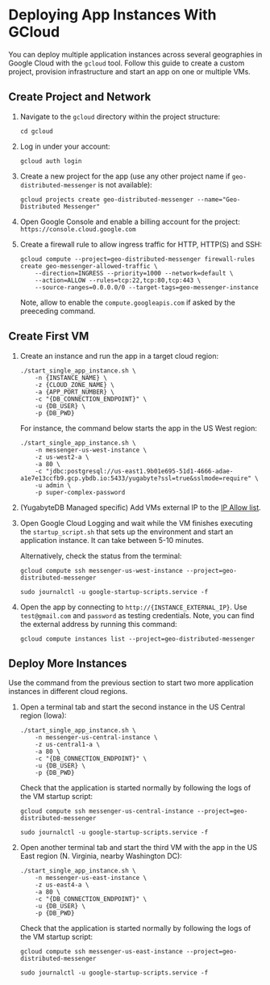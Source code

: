 # Deploying App Instances With GCloud

You can deploy multiple application instances across several geographies in Google Cloud with the `gcloud` tool. 
Follow this guide to create a custom project, provision infrastructure and start an app on one or multiple VMs.

## Create Project and Network

1. Navigate to the `gcloud` directory within the project structure:
    ```shell
    cd gcloud
    ```

2. Log in under your account:
    ```shell
    gcloud auth login
    ```

3. Create a new project for the app (use any other project name if `geo-distributed-messenger` is not available):
    ```shell
    gcloud projects create geo-distributed-messenger --name="Geo-Distributed Messenger"
    ```

4. Open Google Console and enable a billing account for the project: `https://console.cloud.google.com`

5. Create a firewall rule to allow ingress traffic for HTTP, HTTP(S) and SSH:
    ```shell
    gcloud compute --project=geo-distributed-messenger firewall-rules create geo-messenger-allowed-traffic \
        --direction=INGRESS --priority=1000 --network=default \
        --action=ALLOW --rules=tcp:22,tcp:80,tcp:443 \
        --source-ranges=0.0.0.0/0 --target-tags=geo-messenger-instance
    ```
    Note, allow to enable the `compute.googleapis.com` if asked by the preeceding command.

## Create First VM

1. Create an instance and run the app in a target cloud region:
    ```shell
    ./start_single_app_instance.sh \
        -n {INSTANCE_NAME} \
        -z {CLOUD_ZONE_NAME} \
        -a {APP_PORT_NUMBER} \
        -c "{DB_CONNECTION_ENDPOINT}" \
        -u {DB_USER} \
        -p {DB_PWD}
    ```

    For instance, the command below starts the app in the US West region:
    ```shell
    ./start_single_app_instance.sh \
        -n messenger-us-west-instance \
        -z us-west2-a \
        -a 80 \
        -c "jdbc:postgresql://us-east1.9b01e695-51d1-4666-adae-a1e7e13ccfb9.gcp.ybdb.io:5433/yugabyte?ssl=true&sslmode=require" \
        -u admin \
        -p super-complex-password
    ```

2. (YugabyteDB Managed specific) Add VMs external IP to the [IP Allow list](https://docs.yugabyte.com/preview/yugabyte-cloud/cloud-secure-clusters/add-connections/#assign-an-ip-allow-list-to-a-cluster).

3. Open Google Cloud Logging and wait while the VM finishes executing the `startup_script.sh` that sets up the environment and start an application instance. It can take between 5-10 minutes.

    Alternatively, check the status from the terminal:
    ```shell
    gcloud compute ssh messenger-us-west-instance --project=geo-distributed-messenger

    sudo journalctl -u google-startup-scripts.service -f
    ```

4. Open the app by connecting to `http://{INSTANCE_EXTERNAL_IP}`. Use `test@gmail.com` and `password` as testing credentials.
    Note, you can find the external address by running this command:
    ```shell
    gcloud compute instances list --project=geo-distributed-messenger
    ```

## Deploy More Instances

Use the command from the previous section to start two more application instances in different cloud regions.

1. Open a terminal tab and start the second instance in the US Central region (Iowa):
    ```shell
    ./start_single_app_instance.sh \
        -n messenger-us-central-instance \
        -z us-central1-a \
        -a 80 \
        -c "{DB_CONNECTION_ENDPOINT}" \
        -u {DB_USER} \
        -p {DB_PWD}
    ```

    Check that the application is started normally by following the logs of the VM startup script:
    ```shell
    gcloud compute ssh messenger-us-central-instance --project=geo-distributed-messenger

    sudo journalctl -u google-startup-scripts.service -f
    ```
2. Open another terminal tab and start the third VM with the app in the US East region (N. Virginia, nearby Washington DC):
    ```shell
    ./start_single_app_instance.sh \
        -n messenger-us-east-instance \
        -z us-east4-a \
        -a 80 \
        -c "{DB_CONNECTION_ENDPOINT}" \
        -u {DB_USER} \
        -p {DB_PWD}
    ```

    Check that the application is started normally by following the logs of the VM startup script:
    ```shell
    gcloud compute ssh messenger-us-east-instance --project=geo-distributed-messenger

    sudo journalctl -u google-startup-scripts.service -f
    ```

